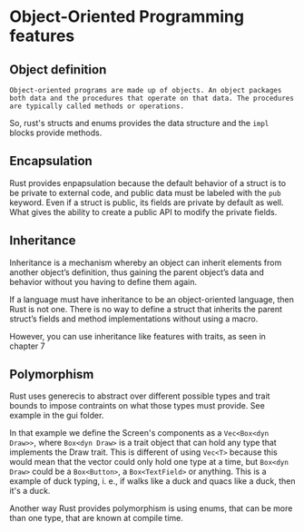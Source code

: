 # Object-Oriented Programming features

## Object definition

```quote
Object-oriented programs are made up of objects. An object packages both data and the procedures that operate on that data. The procedures are typically called methods or operations.
```
So, rust's structs and enums provides the data structure and the `impl` blocks provide methods.

## Encapsulation

Rust provides enpapsulation because the default behavior of a struct is to be private to external code, and public data must be labeled with the `pub` keyword. Even if a struct is public, its fields are private by default as well. What gives the ability to create a public API to modify the private fields.

## Inheritance

Inheritance is a mechanism whereby an object can inherit elements from another object’s definition, thus gaining the parent object’s data and behavior without you having to define them again.

If a language must have inheritance to be an object-oriented language, then Rust is not one. There is no way to define a struct that inherits the parent struct’s fields and method implementations without using a macro.

However, you can use inheritance like features with traits, as seen in chapter 7

## Polymorphism

Rust uses generecis to abstract over different possible types and trait bounds to impose contraints on what those types must provide. See example in the gui folder.

In that example we define the Screen's components as a `Vec<Box<dyn Draw>>`, where `Box<dyn Draw>` is a trait object that can hold any type that implements the Draw trait. This is different of using `Vec<T>` because this would mean that the vector could only hold one type at a time, but `Box<dyn Draw>` could be a `Box<Button>`, a `Box<TextField>` or anything. This is a example of duck typing, i. e., if walks like a duck and quacs like a duck, then it's a duck.

Another way Rust provides polymorphism is using enums, that can be more than one type, that are known at compile time.



